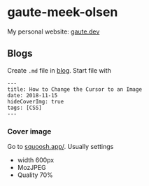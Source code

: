 # gaute-meek-olsen

My personal website: [gaute.dev](https://gaute.dev)

## Blogs
Create `.md` file in [blog](src/blog). Start file with
```
---
title: How to Change the Cursor to an Image
date: 2018-11-15
hideCoverImg: true
tags: [CSS]
---
```

### Cover image
Go to [squoosh.app/](https://squoosh.app/).
Usually settings 
- width 600px
- MozJPEG
- Quality 70%

